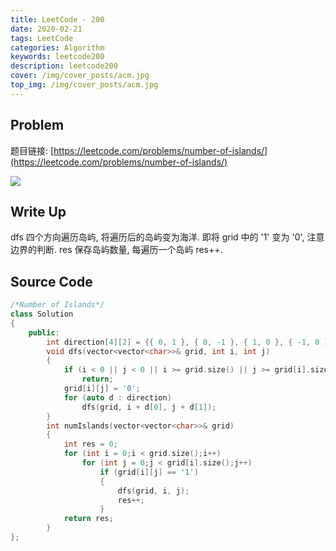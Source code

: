 ```yaml
---
title: LeetCode - 200
date: 2020-02-21
tags: LeetCode
categories: Algorithm
keywords: leetcode200
description: leetcode200
cover: /img/cover_posts/acm.jpg
top_img: /img/cover_posts/acm.jpg
---
```

## Problem

题目链接: [https://leetcode.com/problems/number-of-islands/](https://leetcode.com/problems/number-of-islands/)

![](/img/img_posts/leetcode200.png)

## Write Up

dfs 四个方向遍历岛屿, 将遍历后的岛屿变为海洋.
即将 grid 中的 '1' 变为 '0', 注意边界的判断.
res 保存岛屿数量, 每遍历一个岛屿 res++.

## Source Code

``` c++
/*Number of Islands*/
class Solution
{
	public:
		int direction[4][2] = {{ 0, 1 }, { 0, -1 }, { 1, 0 }, { -1, 0 }};
		void dfs(vector<vector<char>>& grid, int i, int j)
		{
			if (i < 0 || j < 0 || i >= grid.size() || j >= grid[i].size() || grid[i][j] == '0')
				return;
			grid[i][j] = '0';
			for (auto d : direction)
				dfs(grid, i + d[0], j + d[1]);
		}
		int numIslands(vector<vector<char>>& grid)
		{
			int res = 0;
			for (int i = 0;i < grid.size();i++)
				for (int j = 0;j < grid[i].size();j++)
					if (grid[i][j] == '1')
					{
						dfs(grid, i, j);
						res++;
					}
			return res;
		}
};
```
